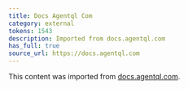 ```yaml
---
title: Docs Agentql Com
category: external
tokens: 1543
description: Imported from docs.agentql.com
has_full: true
source_url: https://docs.agentql.com
---
```


This content was imported from [docs.agentql.com](https://docs.agentql.com).
